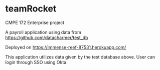 # teamRocket
CMPE 172 Enterprise project

A payroll application using data from https://github.com/datacharmer/test_db

Deployed on https://immense-reef-87531.herokuapp.com/

This application utilizes data given by the test database above.
User can login through SSO using Okta.

